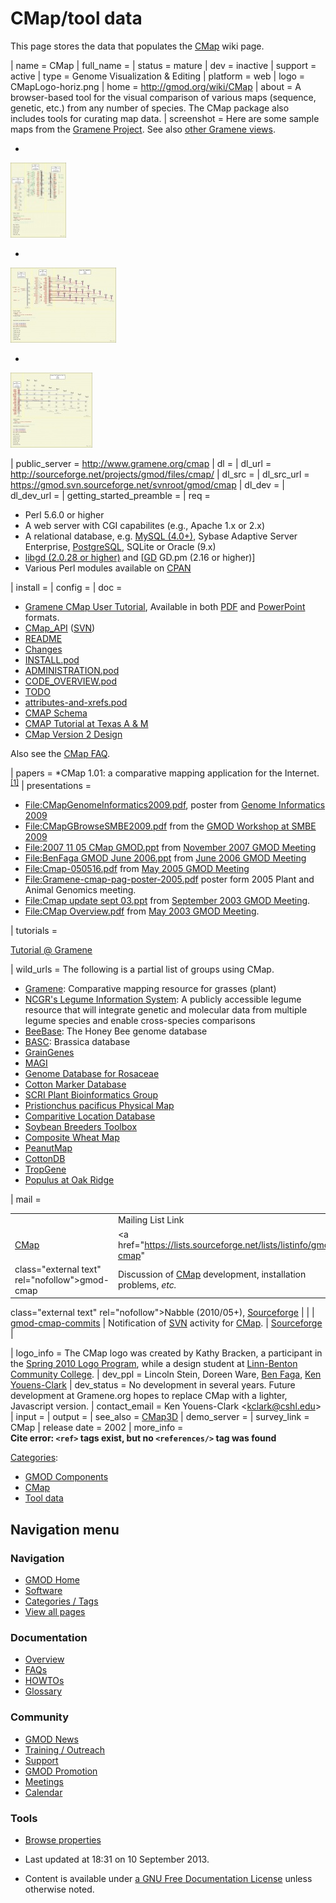 



<span id="top"></span>


# <span dir="auto">CMap/tool data</span>









This page stores the data that populates the [CMap](../CMap.1 "CMap")
wiki page.

\| name = CMap \| full_name = \| status = mature \|
dev = inactive \| support = active \| type = Genome Visualization &
Editing \| platform = web \| logo = CMapLogo-horiz.png \| home =
<a href="../CMap.1" class="external free"
rel="nofollow">http://gmod.org/wiki/CMap</a> \| about = A browser-based
tool for the visual comparison of various maps (sequence, genetic, etc.)
from any number of species. The CMap package also includes tools for
curating map data. \| screenshot = Here are some sample maps from the
<a href="http://www.gramene.org/" class="external text"
rel="nofollow">Gramene Project</a>. See also
<a href="http://www.gramene.org/cmap/entry.html" class="external text"
rel="nofollow">other Gramene views</a>.

- 

  

  

  <a href="../File:Cmap_sample1.jpg" class="image"><img
  src="https://raw.githubusercontent.com/GMOD/gmod.github.io/main/mediawiki/images/thumb/4/40/Cmap_sample1.jpg/89px-Cmap_sample1.jpg"
  width="89" height="120" alt="Cmap sample1.jpg" /></a>

  

  

  

  

  

- 

  

  

  <a href="../File:Cmap_sample2.jpg" class="image"><img
  src="https://raw.githubusercontent.com/GMOD/gmod.github.io/main/mediawiki/images/thumb/f/f1/Cmap_sample2.jpg/169px-Cmap_sample2.jpg"
  width="169" height="120" alt="Cmap sample2.jpg" /></a>

  

  

  

  

  

- 

  

  

  <a href="../File:Cmap_sample3.jpg" class="image"><img
  src="https://raw.githubusercontent.com/GMOD/gmod.github.io/main/mediawiki/images/thumb/1/12/Cmap_sample3.jpg/131px-Cmap_sample3.jpg"
  width="131" height="120" alt="Cmap sample3.jpg" /></a>

  

  

  

  

  

\| public_server =
<a href="http://www.gramene.org/cmap" class="external free"
rel="nofollow">http://www.gramene.org/cmap</a> \| dl = \| dl_url =
<a href="http://sourceforge.net/projects/gmod/files/cmap/"
class="external free"
rel="nofollow">http://sourceforge.net/projects/gmod/files/cmap/</a> \|
dl_src = \| dl_src_url =
<a href="https://gmod.svn.sourceforge.net/svnroot/gmod/cmap"
class="external free"
rel="nofollow">https://gmod.svn.sourceforge.net/svnroot/gmod/cmap</a> \|
dl_dev = \| dl_dev_url = \| getting_started_preamble = \| req =

- Perl 5.6.0 or higher
- A web server with CGI capabilites (e.g., Apache 1.x or 2.x)
- A relational database, e.g.
  <a href="http://www.mysql.com" class="external text"
  rel="nofollow">MySQL (4.0+)</a>, Sybase Adaptive Server Enterprise,
  [PostgreSQL](../PostgreSQL "PostgreSQL"), SQLite or Oracle (9.x)
- <a href="http://www.boutell.com/gd/" class="external text"
  rel="nofollow">libgd (2.0.28 or higher)</a> and
  \[<a href="http://search.cpan.org/perldoc?GD" class="external text"
  rel="nofollow">GD</a> GD.pm (2.16 or higher)\]
- Various Perl modules available on
  <a href="http://www.cpan.org/" class="external text"
  rel="nofollow">CPAN</a>

\| install = \| config = \| doc =

- <a href="http://www.gramene.org/tutorials/cmap.html"
  class="external text" rel="nofollow">Gramene CMap User Tutorial</a>,
  Available in both
  <a href="http://www.gramene.org/tutorials/cmap_tutorial.pdf"
  class="external text" rel="nofollow">PDF</a> and
  <a href="http://www.gramene.org/tutorials/cmap_tutorial.ppt"
  class="external text" rel="nofollow">PowerPoint</a> formats.
- [CMap_API](../CMap_API "CMap API") (<a
  href="http://gmod.svn.sourceforge.net/viewvc/gmod/cmap/trunk/docs/CMAP_API.pod"
  class="external text" rel="nofollow">SVN</a>)
- <a href="http://gmod.svn.sourceforge.net/viewvc/gmod/cmap/trunk/README"
  class="external text" rel="nofollow">README</a>
- <a href="http://gmod.svn.sourceforge.net/viewvc/gmod/cmap/trunk/Changes"
  class="external text" rel="nofollow">Changes</a>
- <a
  href="http://gmod.svn.sourceforge.net/viewvc/gmod/cmap/trunk/INSTALL.pod"
  class="external text" rel="nofollow">INSTALL.pod</a>
- <a
  href="http://gmod.svn.sourceforge.net/viewvc/gmod/cmap/trunk/docs/ADMINISTRATION.pod"
  class="external text" rel="nofollow">ADMINISTRATION.pod</a>
- <a
  href="http://gmod.svn.sourceforge.net/viewvc/gmod/cmap/trunk/docs/CODE_OVERVIEW.pod"
  class="external text" rel="nofollow">CODE_OVERVIEW.pod</a>
- <a href="http://gmod.svn.sourceforge.net/viewvc/gmod/cmap/trunk/TODO"
  class="external text" rel="nofollow">TODO</a>
- <a
  href="http://gmod.svn.sourceforge.net/viewvc/gmod/cmap/trunk/docs/attributes-and-xrefs.pod"
  class="external text" rel="nofollow">attributes-and-xrefs.pod</a>
- <a
  href="http://gmod.svn.sourceforge.net/viewvc/gmod/cmap/trunk/docs/cmap-schema-desc.html"
  class="external text" rel="nofollow">CMAP Schema</a>
- <a href="http://racerx00.tamu.edu/cmap/tutorial/index.html"
  class="external text" rel="nofollow">CMAP Tutorial at Texas A &amp;
  M</a>
- [CMap Version 2
  Design](../CMap_Version_2_Design "CMap Version 2 Design")

Also see the [CMap FAQ](../CMap_FAQ "CMap FAQ").

\| papers = \*CMap 1.01: a comparative mapping application for the
Internet. <sup>[\[1\]](#cite_note-1)</sup> \| presentations =

- [File:CMapGenomeInformatics2009.pdf](../File:CMapGenomeInformatics2009.pdf "File:CMapGenomeInformatics2009.pdf"),
  poster from <a href="http://meetings.cshl.edu/meetings/info09.shtml"
  class="external text" rel="nofollow">Genome Informatics 2009</a>
- [File:CMapGBrowseSMBE2009.pdf](../File:CMapGBrowseSMBE2009.pdf "File:CMapGBrowseSMBE2009.pdf")
  from the <a
  href="http://ccg.biology.uiowa.edu/smbe/symposia.php?action=view&amp;sym_ID=27"
  class="external text" rel="nofollow">GMOD Workshop at SMBE 2009</a>
- [File:2007 11 05 CMap
  GMOD.ppt](../File:2007_11_05_CMap_GMOD.ppt "File:2007 11 05 CMap GMOD.ppt")
  from [November 2007 GMOD
  Meeting](../November_2007_GMOD_Meeting "November 2007 GMOD Meeting")
- [File:BenFaga GMOD June
  2006.ppt](../File:BenFaga_GMOD_June_2006.ppt "File:BenFaga GMOD June 2006.ppt")
  from [June 2006 GMOD
  Meeting](../June_2006_GMOD_Meeting "June 2006 GMOD Meeting")
- [File:Cmap-050516.pdf](../File:Cmap-050516.pdf "File:Cmap-050516.pdf")
  from [May 2005 GMOD
  Meeting](../May_2005_GMOD_Meeting "May 2005 GMOD Meeting")
- [File:Gramene-cmap-pag-poster-2005.pdf](../File:Gramene-cmap-pag-poster-2005.pdf "File:Gramene-cmap-pag-poster-2005.pdf")
  poster form 2005 Plant and Animal Genomics meeting.
- [File:Cmap update sept
  03.ppt](../File:Cmap_update_sept_03.ppt "File:Cmap update sept 03.ppt")
  from [September 2003 GMOD
  Meeting](../September_2003_GMOD_Meeting "September 2003 GMOD Meeting").
- [File:CMap
  Overview.pdf](../File:CMap_Overview.pdf "File:CMap Overview.pdf") from
  [May 2003 GMOD
  Meeting](../May_2003_GMOD_Meeting "May 2003 GMOD Meeting").

\| tutorials =

<a href="http://www.gramene.org/tutorials/cmap.html"
class="external text" rel="nofollow">Tutorial @ Gramene</a>

\| wild_urls = The following is a partial list of groups using CMap.

- <a href="http://www.gramene.org/cmap" class="external text"
  rel="nofollow">Gramene</a>: Comparative mapping resource for grasses
  (plant)
- <a href="http://www.comparative-legumes.org/" class="external text"
  rel="nofollow">NCGR's Legume Information System</a>: A publicly
  accessible legume resource that will integrate genetic and molecular
  data from multiple legume species and enable cross-species comparisons
- <a href="http://racerx00.tamu.edu/cgi-bin/cmap/viewer"
  class="external text" rel="nofollow">BeeBase</a>: The Honey Bee genome
  database
- <a
  href="http://bioinformatics.pbcbasc.latrobe.edu.au/basc/cgi-bin/index.cgi"
  class="external text" rel="nofollow">BASC</a>: Brassica database
- <a
  href="http://rye.pw.usda.gov/cgi-bin/cmap/map_set_info?map_set_aid=Barley_consensus_2003"
  class="external text" rel="nofollow">GrainGenes</a>
- <a
  href="http://magi.plantgenomics.iastate.edu/cgi-bin/cmap/map_set_info"
  class="external text" rel="nofollow">MAGI</a>
- <a
  href="http://www.bioinfo.wsu.edu/cgi-bin/gdr/cmap/map_set_info?map_set_aid=17"
  class="external text" rel="nofollow">Genome Database for Rosaceae</a>
- <a href="http://www.cottonmarker.org/" class="external text"
  rel="nofollow">Cotton Marker Database</a>
- <a href="http://bioinf.scri.sari.ac.uk/" class="external text"
  rel="nofollow">SCRI Plant Bioinformatics Group</a>
- <a
  href="http://www.pristionchus.org/cgi-bin/cmap/viewer?ref_map_set_aid=PM;ref_map_aids=109"
  class="external text" rel="nofollow">Pristionchus pacificus Physical
  Map</a>
- <a href="http://medvet.angis.org.au/cmap/" class="external text"
  rel="nofollow">Comparitive Location Database</a>
- <a href="http://soybeanbreederstoolbox.org/index.php"
  class="external text" rel="nofollow">Soybean Breeders Toolbox</a>
- <a href="http://map.lab.nig.ac.jp:8080/cmap/" class="external text"
  rel="nofollow">Composite Wheat Map</a>
- <a href="http://peanutgenetics.tamu.edu/cmap/" class="external text"
  rel="nofollow">PeanutMap</a>
- <a href="http://www.cottondb.org/cmap/" class="external text"
  rel="nofollow">CottonDB</a>
- <a href="http://tropgenedb.cirad.fr" class="external text"
  rel="nofollow">TropGene</a>
- <a href="http://cricket.ornl.gov/cgi-bin/cmap/map_set_info"
  class="external text" rel="nofollow">Populus at Oak Ridge</a>

\| mail =

|                                                    |                                                                                   |                                                              |            |
| -------------------------------------------------- | --------------------------------------------------------------------------------- | ------------------------------------------------------------ | ---------- |
|                                                    | Mailing List Link                                                                 | Description                                                  | Archive(s) |
| [CMap](../CMap.1 "CMap")                           | <a href="https://lists.sourceforge.net/lists/listinfo/gmod-cmap"                  |
| class="external text" rel="nofollow">gmod-cmap</a> | Discussion of [CMap](../CMap.1 "CMap") development, installation problems, _etc._ | <a href="http://gmod.827538.n3.nabble.com/CMap-f815601.html" |

class="external text" rel="nofollow">Nabble (2010/05+)</a>, <a href="https://lists.sourceforge.net/lists/listinfo/gmod-cmap"
class="external text" rel="nofollow">Sourceforge</a> |
| | <a href="https://lists.sourceforge.net/lists/listinfo/gmod-cmap-commits"
class="external text" rel="nofollow">gmod-cmap-commits</a> | Notification of <a href="../SVN" class="mw-redirect" title="SVN">SVN</a> activity for [CMap](../CMap.1 "CMap"). | <a
href="http://sourceforge.net/mailarchive/forum.php?forum_name=gmod-cmap-commits"
class="external text" rel="nofollow">Sourceforge</a> |

\| logo_info = The CMap logo was created by Kathy Bracken, a participant
in the [Spring 2010 Logo
Program](../Spring_2010_Logo_Program "Spring 2010 Logo Program"), while
a design student at
<a href="http://www.linn-benton.edu" class="external text"
rel="nofollow">Linn-Benton Community College</a>. \| dev_ppl = Lincoln
Stein, Doreen Ware, [Ben Faga](../User%253AFaga "User%253AFaga"),
<a href="mailto:kclark@cshl.edu" class="external text"
rel="nofollow">Ken Youens-Clark</a> \| dev_status = No development in
several years. Future development at Gramene.org hopes to replace CMap
with a lighter, Javascript version. \| contact_email = Ken Youens-Clark
\<kclark@cshl.edu\> \| input = \| output = \| see_also =
[CMap3D](../CMap3D "CMap3D") \| demo_server = \| survey_link = CMap \|
release date = 2002 \| more_info =  
**Cite error: `<ref>` tags exist, but no `<references/>` tag was found**




[Categories](../Special%253ACategories "Special%253ACategories"):

- [GMOD
  Components](../Category%253AGMOD_Components "Category%253AGMOD Components")
- [CMap](../Category%253ACMap "Category%253ACMap")
- [Tool data](../Category%253ATool_data "Category%253ATool data")






## Navigation menu





<a href="../Main_Page"
style="background-image: url(../../images/GMOD-cogs.png);"
title="Visit the main page"></a>


### Navigation



- <span id="n-GMOD-Home">[GMOD Home](../Main_Page)</span>
- <span id="n-Software">[Software](../GMOD_Components)</span>
- <span id="n-Categories-.2F-Tags">[Categories /
  Tags](../Categories)</span>
- <span id="n-View-all-pages">[View all
  pages](../Special:AllPages)</span>




### Documentation



- <span id="n-Overview">[Overview](../Overview)</span>
- <span id="n-FAQs">[FAQs](../Category%253AFAQ)</span>
- <span id="n-HOWTOs">[HOWTOs](../Category%253AHOWTO)</span>
- <span id="n-Glossary">[Glossary](../Glossary)</span>




### Community



- <span id="n-GMOD-News">[GMOD News](../GMOD_News)</span>
- <span id="n-Training-.2F-Outreach">[Training /
  Outreach](../Training_and_Outreach)</span>
- <span id="n-Support">[Support](../Support)</span>
- <span id="n-GMOD-Promotion">[GMOD Promotion](../GMOD_Promotion)</span>
- <span id="n-Meetings">[Meetings](../Meetings)</span>
- <span id="n-Calendar">[Calendar](../Calendar)</span>




### Tools



- <span id="t-smwbrowselink"><a href="../Special%253ABrowse/CMap-2Ftool_data" rel="smw-browse">Browse
  properties</a></span>





- <span id="footer-info-lastmod">Last updated at 18:31 on 10 September 2013.</span>
<!-- - <span id="footer-info-viewcount">54,577 page views.</span> -->
- <span id="footer-info-copyright">Content is available under
  <a href="http://www.gnu.org/licenses/fdl-1.3.html" class="external"
  rel="nofollow">a GNU Free Documentation License</a> unless otherwise
  noted.</span>

<!-- -->



<!-- -->


